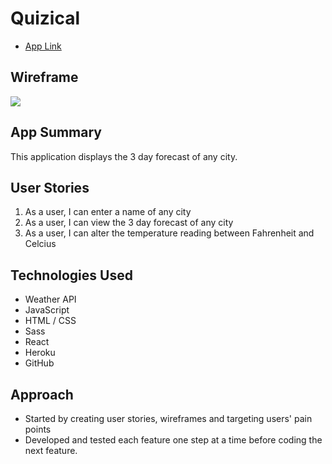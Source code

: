 # Quizical
* [App Link](https://quizical-project.herokuapp.com/)

## Wireframe

![](project-detail/wireframe1.JPG)

## App Summary
This application displays the 3 day forecast of any city.

## User Stories
1. As a user, I can enter a name of any city
2. As a user, I can view the 3 day forecast of any city
3. As a user, I can alter the temperature reading between Fahrenheit and Celcius

## Technologies Used

* Weather API
* JavaScript
* HTML / CSS
* Sass
* React
* Heroku
* GitHub

## Approach

* Started by creating user stories, wireframes and targeting users' pain points
* Developed and tested each feature one step at a time before coding the next feature.
